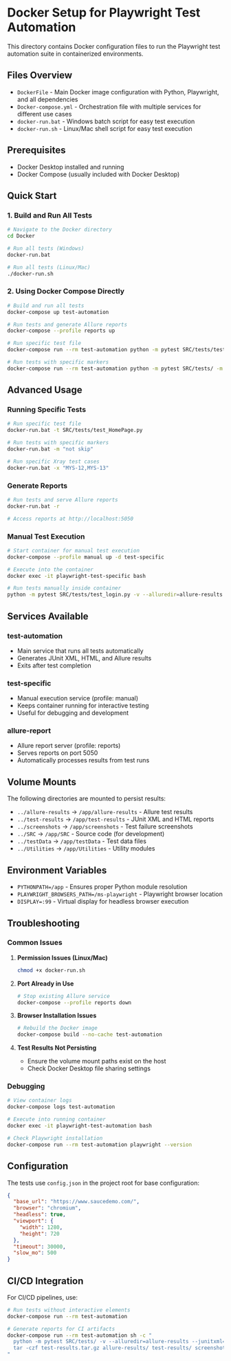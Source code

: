 # Docker Setup for Playwright Test Automation

This directory contains Docker configuration files to run the Playwright test automation suite in containerized environments.

## Files Overview

- `DockerFile` - Main Docker image configuration with Python, Playwright, and all dependencies
- `Docker-compose.yml` - Orchestration file with multiple services for different use cases
- `docker-run.bat` - Windows batch script for easy test execution
- `docker-run.sh` - Linux/Mac shell script for easy test execution

## Prerequisites

- Docker Desktop installed and running
- Docker Compose (usually included with Docker Desktop)

## Quick Start

### 1. Build and Run All Tests

```bash
# Navigate to the Docker directory
cd Docker

# Run all tests (Windows)
docker-run.bat

# Run all tests (Linux/Mac)
./docker-run.sh
```

### 2. Using Docker Compose Directly

```bash
# Build and run all tests
docker-compose up test-automation

# Run tests and generate Allure reports
docker-compose --profile reports up

# Run specific test file
docker-compose run --rm test-automation python -m pytest SRC/tests/test_login.py -v

# Run tests with specific markers
docker-compose run --rm test-automation python -m pytest SRC/tests/ -m "not skip" -v
```

## Advanced Usage

### Running Specific Tests

```bash
# Run specific test file
docker-run.bat -t SRC/tests/test_HomePage.py

# Run tests with specific markers
docker-run.bat -m "not skip"

# Run specific Xray test cases
docker-run.bat -x "MYS-12,MYS-13"
```

### Generate Reports

```bash
# Run tests and serve Allure reports
docker-run.bat -r

# Access reports at http://localhost:5050
```

### Manual Test Execution

```bash
# Start container for manual test execution
docker-compose --profile manual up -d test-specific

# Execute into the container
docker exec -it playwright-test-specific bash

# Run tests manually inside container
python -m pytest SRC/tests/test_login.py -v --alluredir=allure-results
```

## Services Available

### test-automation
- Main service that runs all tests automatically
- Generates JUnit XML, HTML, and Allure results
- Exits after test completion

### test-specific
- Manual execution service (profile: manual)
- Keeps container running for interactive testing
- Useful for debugging and development

### allure-report
- Allure report server (profile: reports)
- Serves reports on port 5050
- Automatically processes results from test runs

## Volume Mounts

The following directories are mounted to persist results:

- `../allure-results` → `/app/allure-results` - Allure test results
- `../test-results` → `/app/test-results` - JUnit XML and HTML reports
- `../screenshots` → `/app/screenshots` - Test failure screenshots
- `../SRC` → `/app/SRC` - Source code (for development)
- `../testData` → `/app/testData` - Test data files
- `../Utilities` → `/app/Utilities` - Utility modules

## Environment Variables

- `PYTHONPATH=/app` - Ensures proper Python module resolution
- `PLAYWRIGHT_BROWSERS_PATH=/ms-playwright` - Playwright browser location
- `DISPLAY=:99` - Virtual display for headless browser execution

## Troubleshooting

### Common Issues

1. **Permission Issues (Linux/Mac)**
   ```bash
   chmod +x docker-run.sh
   ```

2. **Port Already in Use**
   ```bash
   # Stop existing Allure service
   docker-compose --profile reports down
   ```

3. **Browser Installation Issues**
   ```bash
   # Rebuild the Docker image
   docker-compose build --no-cache test-automation
   ```

4. **Test Results Not Persisting**
   - Ensure the volume mount paths exist on the host
   - Check Docker Desktop file sharing settings

### Debugging

```bash
# View container logs
docker-compose logs test-automation

# Execute into running container
docker exec -it playwright-test-automation bash

# Check Playwright installation
docker-compose run --rm test-automation playwright --version
```

## Configuration

The tests use `config.json` in the project root for base configuration:

```json
{
  "base_url": "https://www.saucedemo.com/",
  "browser": "chromium",
  "headless": true,
  "viewport": {
    "width": 1280,
    "height": 720
  },
  "timeout": 30000,
  "slow_mo": 500
}
```

## CI/CD Integration

For CI/CD pipelines, use:

```bash
# Run tests without interactive elements
docker-compose run --rm test-automation

# Generate reports for CI artifacts
docker-compose run --rm test-automation sh -c "
  python -m pytest SRC/tests/ -v --alluredir=allure-results --junitxml=test-results/junit.xml &&
  tar -czf test-results.tar.gz allure-results/ test-results/ screenshots/
"
```
